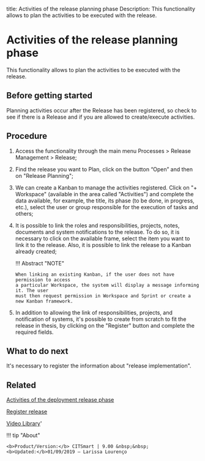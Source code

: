 title: Activities of the release planning phase
Description: This functionality allows to plan the activities to be executed with the release.
# Activities of the release planning phase

This functionality allows to plan the activities to be executed with the release.

Before getting started
--------------------------

Planning activities occur after the Release has been registered, so check 
to see if there is a Release and if you are allowed to create/execute activities.

Procedure
-------------

1.  Access the functionality through the main menu Processes \> Release
    Management \> Release;

2.  Find the release you want to Plan, click on the button “Open” and
    then on "Release Planning";

3.  We can create a Kanban to manage the activities registered. Click on "+
    Workspace" (available in the area called "Activities") and complete the data
    available, for example, the title, its phase (to be done, in progress,
    etc.), select the user or group responsible for the execution of tasks and
    others;

4.  It is possible to link the roles and responsibilities, projects, notes, 
    documents and system notifications to the release. To do so, it is necessary to 
    click on the available frame, select the item you want to link it to the release. 
    Also, it is possible to link the release to a Kanban already created;

    !!! Abstract "NOTE"
    
        When linking an existing Kanban, if the user does not have permission to access 
        a particular Workspace, the system will display a message informing it. The user 
        must then request permission in Workspace and Sprint or create a new Kanban framework.

5.  In addition to allowing the link of responsibilities, projects, and
    notification of systems, it's possible to create from scratch to fit the
    release in thesis, by clicking on the "Register" button and complete the
    required fields.

What to do next
-------------------

It's necessary to register the information about "release implementation".

Related
-----------

[Activities of the deployment release phase](/en-us/citsmart-platform-9/processes/release/use/deployment-release-activities.html)

[Register release](/en-us/citsmart-platform-9/processes/release/use/register-release-request.html)

<i class='fa fa-youtube-play  fa-2x' style='color:#97ce17;vertical-align: middle;'> </i> [Video Library](https://www.youtube.com/playlist?list=PLB5qK2uzf2RMA1W1Js4-lPEDUDUJJ_rUa)'

!!! tip "About"

    <b>Product/Version:</b> CITSmart | 9.00 &nbsp;&nbsp;
    <b>Updated:</b>01/09/2019 – Larissa Lourenço

